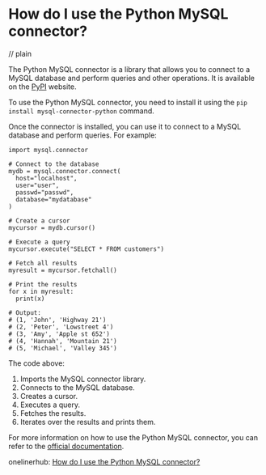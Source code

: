 # How do I use the Python MySQL connector?
// plain

The Python MySQL connector is a library that allows you to connect to a MySQL database and perform queries and other operations. It is available on the [PyPI](https://pypi.org/project/mysql-connector-python/) website.

To use the Python MySQL connector, you need to install it using the `pip install mysql-connector-python` command.

Once the connector is installed, you can use it to connect to a MySQL database and perform queries. For example:

```
import mysql.connector

# Connect to the database
mydb = mysql.connector.connect(
  host="localhost",
  user="user",
  passwd="passwd",
  database="mydatabase"
)

# Create a cursor
mycursor = mydb.cursor()

# Execute a query
mycursor.execute("SELECT * FROM customers")

# Fetch all results
myresult = mycursor.fetchall()

# Print the results
for x in myresult:
  print(x)

# Output:
# (1, 'John', 'Highway 21')
# (2, 'Peter', 'Lowstreet 4')
# (3, 'Amy', 'Apple st 652')
# (4, 'Hannah', 'Mountain 21')
# (5, 'Michael', 'Valley 345')
```

The code above:

1. Imports the MySQL connector library.
2. Connects to the MySQL database.
3. Creates a cursor.
4. Executes a query.
5. Fetches the results.
6. Iterates over the results and prints them.

For more information on how to use the Python MySQL connector, you can refer to the [official documentation](https://dev.mysql.com/doc/connector-python/en/).

onelinerhub: [How do I use the Python MySQL connector?](https://onelinerhub.com/python-mysql/how-do-i-use-the-python-mysql-connector)